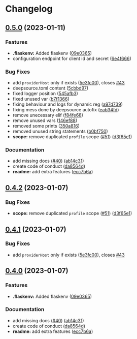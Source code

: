 # Changelog

## [0.5.0](https://github.com/manojs1978/auth-tdd-client/compare/v0.4.2...v0.5.0) (2023-01-11)


### Features

* **.flaskenv:** Added flaskenv ([09e0365](https://github.com/manojs1978/auth-tdd-client/commit/09e036563338f2c9a6721c0ff27d9656f35db134))
* configuration endpoint for client id and secret ([6e4f666](https://github.com/manojs1978/auth-tdd-client/commit/6e4f66612dade583fc7d486d73a4880999186060))


### Bug Fixes

* add `providerHost` only if exists ([5e3fc00](https://github.com/manojs1978/auth-tdd-client/commit/5e3fc00c7d4b732200827f5f2d60ee92f2f16cad)), closes [#43](https://github.com/manojs1978/auth-tdd-client/issues/43)
* deepsource.toml content ([5cbbd97](https://github.com/manojs1978/auth-tdd-client/commit/5cbbd97af23dc9fe31337905926fab0716b28819))
* fixed logger position ([545afb3](https://github.com/manojs1978/auth-tdd-client/commit/545afb3e3194366ad8534d319b8e8786ab726594))
* fixed unused var ([b7f1366](https://github.com/manojs1978/auth-tdd-client/commit/b7f13661bad3e11d35bd34ade451b37232608aa5))
* fixing behaviour and logs for dynamic reg ([a97d739](https://github.com/manojs1978/auth-tdd-client/commit/a97d739d88c8fcc07666f690df23924173e4d07f))
* fixing mess done by deepsource autofix ([eab34fd](https://github.com/manojs1978/auth-tdd-client/commit/eab34fd0294189bee4e428642d669e60fddcc586))
* remove unecessary elif ([f84fe68](https://github.com/manojs1978/auth-tdd-client/commit/f84fe68e81fc988b5c32245bb656e7df7de18e12))
* remove unused vars ([146ef88](https://github.com/manojs1978/auth-tdd-client/commit/146ef8852aac3965f868b102f8a12be310133e35))
* removed some prints ([350a816](https://github.com/manojs1978/auth-tdd-client/commit/350a81685e88e0e9d64a9f687e116b5650a48e71))
* removed unused string statements ([b0bf750](https://github.com/manojs1978/auth-tdd-client/commit/b0bf750579ee1df351625ab81d43a38f7a57b790))
* **scope:** remove duplicated `profile` scope ([#51](https://github.com/manojs1978/auth-tdd-client/issues/51)) ([d3f65e1](https://github.com/manojs1978/auth-tdd-client/commit/d3f65e1e2f736ae2f8b19571944c4ff6550c8912))


### Documentation

* add missing docs ([#40](https://github.com/manojs1978/auth-tdd-client/issues/40)) ([ab14c31](https://github.com/manojs1978/auth-tdd-client/commit/ab14c31dcbb5d86b8f43f135df5885b78ed9b96a))
* create code of conduct ([da8564d](https://github.com/manojs1978/auth-tdd-client/commit/da8564d0766d2b0441ebb13a3be492839b8b3491))
* **readme:** add extra features ([ecc7b6a](https://github.com/manojs1978/auth-tdd-client/commit/ecc7b6a801701dfab01debda14f1362f9a66950c))

## [0.4.2](https://github.com/christian-hawk/auth-tdd-client/compare/v0.4.1...v0.4.2) (2023-01-07)


### Bug Fixes

* **scope:** remove duplicated `profile` scope ([#51](https://github.com/christian-hawk/auth-tdd-client/issues/51)) ([d3f65e1](https://github.com/christian-hawk/auth-tdd-client/commit/d3f65e1e2f736ae2f8b19571944c4ff6550c8912))

## [0.4.1](https://github.com/christian-hawk/auth-tdd-client/compare/v0.4.0...v0.4.1) (2023-01-07)


### Bug Fixes

* add `providerHost` only if exists ([5e3fc00](https://github.com/christian-hawk/auth-tdd-client/commit/5e3fc00c7d4b732200827f5f2d60ee92f2f16cad)), closes [#43](https://github.com/christian-hawk/auth-tdd-client/issues/43)

## [0.4.0](https://github.com/christian-hawk/auth-tdd-client/compare/v0.3.5...v0.4.0) (2023-01-07)


### Features

* **.flaskenv:** Added flaskenv ([09e0365](https://github.com/christian-hawk/auth-tdd-client/commit/09e036563338f2c9a6721c0ff27d9656f35db134))


### Documentation

* add missing docs ([#40](https://github.com/christian-hawk/auth-tdd-client/issues/40)) ([ab14c31](https://github.com/christian-hawk/auth-tdd-client/commit/ab14c31dcbb5d86b8f43f135df5885b78ed9b96a))
* create code of conduct ([da8564d](https://github.com/christian-hawk/auth-tdd-client/commit/da8564d0766d2b0441ebb13a3be492839b8b3491))
* **readme:** add extra features ([ecc7b6a](https://github.com/christian-hawk/auth-tdd-client/commit/ecc7b6a801701dfab01debda14f1362f9a66950c))

